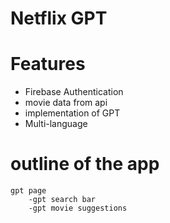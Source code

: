 # Netflix GPT

# Features

- Firebase Authentication
- movie data from api
- implementation of GPT
- Multi-language

# outline of the app

    gpt page
        -gpt search bar
        -gpt movie suggestions
